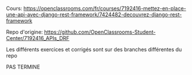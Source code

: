 Cours:
https://openclassrooms.com/fr/courses/7192416-mettez-en-place-une-api-avec-django-rest-framework/7424482-decouvrez-django-rest-framework

Repo d'origine:
https://github.com/OpenClassrooms-Student-Center/7192416_APIs_DRF

Les différents exercices et corrigés sont sur des branches différentes du repo

PAS TERMINE
